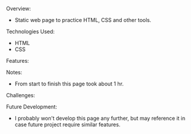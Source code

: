 Overview:

- Static web page to practice HTML, CSS and other tools.

Technologies Used:

- HTML
- CSS

Features:

Notes:

- From start to finish this page took about 1 hr.

Challenges:

Future Development:

- I probably won't develop this page any further, but may reference it in case future project require similar features.
